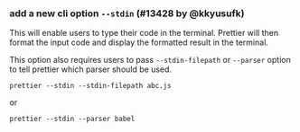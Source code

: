 ### add a new cli option `--stdin` (#13428 by @kkyusufk)

This will enable users to type their code in the terminal. Prettier will then format the input code and display the formatted result in the terminal.

This option also requires users to pass `--stdin-filepath` or `--parser` option to tell prettier which parser should be used.

```console
prettier --stdin --stdin-filepath abc.js
```

or

```console
prettier --stdin --parser babel
```
